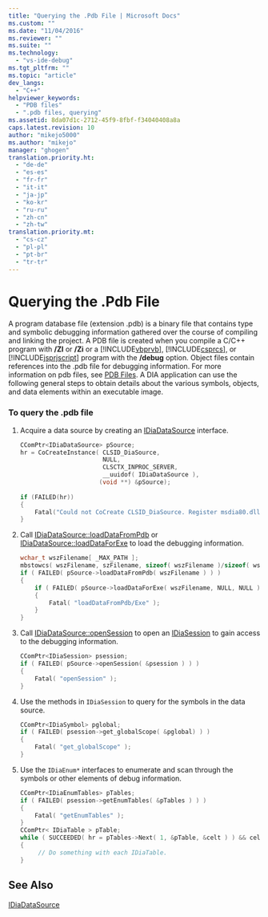 ```yaml
---
title: "Querying the .Pdb File | Microsoft Docs"
ms.custom: ""
ms.date: "11/04/2016"
ms.reviewer: ""
ms.suite: ""
ms.technology: 
  - "vs-ide-debug"
ms.tgt_pltfrm: ""
ms.topic: "article"
dev_langs: 
  - "C++"
helpviewer_keywords: 
  - "PDB files"
  - ".pdb files, querying"
ms.assetid: 8da07d1c-2712-45f9-8fbf-f34040408a8a
caps.latest.revision: 10
author: "mikejo5000"
ms.author: "mikejo"
manager: "ghogen"
translation.priority.ht: 
  - "de-de"
  - "es-es"
  - "fr-fr"
  - "it-it"
  - "ja-jp"
  - "ko-kr"
  - "ru-ru"
  - "zh-cn"
  - "zh-tw"
translation.priority.mt: 
  - "cs-cz"
  - "pl-pl"
  - "pt-br"
  - "tr-tr"
---
```

# Querying the .Pdb File
A program database file (extension .pdb) is a binary file that contains type and symbolic debugging information gathered over the course of compiling and linking the project. A PDB file is created when you compile a C/C++ program with **/ZI** or **/Zi** or a [!INCLUDE[vbprvb](../../code-quality/includes/vbprvb_md.md)], [!INCLUDE[csprcs](../../data-tools/includes/csprcs_md.md)], or [!INCLUDE[jsprjscript](../../debugger/debug-interface-access/includes/jsprjscript_md.md)] program with the **/debug** option. Object files contain references into the .pdb file for debugging information. For more information on pdb files, see [PDB Files](http://msdn.microsoft.com/en-us/1761c84e-8c2c-4632-9649-b5f99964ed3f). A DIA application can use the following general steps to obtain details about the various symbols, objects, and data elements within an executable image.  
  
### To query the .pdb file  
  
1.  Acquire a data source by creating an [IDiaDataSource](../../debugger/debug-interface-access/idiadatasource.md) interface.  
  
    ```C++  
    CComPtr<IDiaDataSource> pSource;  
    hr = CoCreateInstance( CLSID_DiaSource,  
                           NULL,  
                           CLSCTX_INPROC_SERVER,  
                           __uuidof( IDiaDataSource ),  
                          (void **) &pSource);  
  
    if (FAILED(hr))  
    {  
        Fatal("Could not CoCreate CLSID_DiaSource. Register msdia80.dll." );  
    }  
    ```  
  
2.  Call [IDiaDataSource::loadDataFromPdb](../../debugger/debug-interface-access/idiadatasource-loaddatafrompdb.md) or [IDiaDataSource::loadDataForExe](../../debugger/debug-interface-access/idiadatasource-loaddataforexe.md) to load the debugging information.  
  
    ```C++  
    wchar_t wszFilename[ _MAX_PATH ];  
    mbstowcs( wszFilename, szFilename, sizeof( wszFilename )/sizeof( wszFilename[0] ) );  
    if ( FAILED( pSource->loadDataFromPdb( wszFilename ) ) )  
    {  
        if ( FAILED( pSource->loadDataForExe( wszFilename, NULL, NULL ) ) )  
        {  
            Fatal( "loadDataFromPdb/Exe" );  
        }  
    }  
    ```  
  
3.  Call [IDiaDataSource::openSession](../../debugger/debug-interface-access/idiadatasource-opensession.md) to open an [IDiaSession](../../debugger/debug-interface-access/idiasession.md) to gain access to the debugging information.  
  
    ```C++  
    CComPtr<IDiaSession> psession;  
    if ( FAILED( pSource->openSession( &psession ) ) )   
    {  
        Fatal( "openSession" );  
    }  
    ```  
  
4.  Use the methods in `IDiaSession` to query for the symbols in the data source.  
  
    ```C++  
    CComPtr<IDiaSymbol> pglobal;  
    if ( FAILED( psession->get_globalScope( &pglobal) ) )  
    {  
        Fatal( "get_globalScope" );  
    }  
    ```  
  
5.  Use the `IDiaEnum*` interfaces to enumerate and scan through the symbols or other elements of debug information.  
  
    ```C++  
    CComPtr<IDiaEnumTables> pTables;  
    if ( FAILED( psession->getEnumTables( &pTables ) ) )  
    {  
        Fatal( "getEnumTables" );  
    }  
    CComPtr< IDiaTable > pTable;  
    while ( SUCCEEDED( hr = pTables->Next( 1, &pTable, &celt ) ) && celt == 1 )  
    {  
         // Do something with each IDiaTable.  
    }  
    ```  
  
## See Also  
 [IDiaDataSource](../../debugger/debug-interface-access/idiadatasource.md)